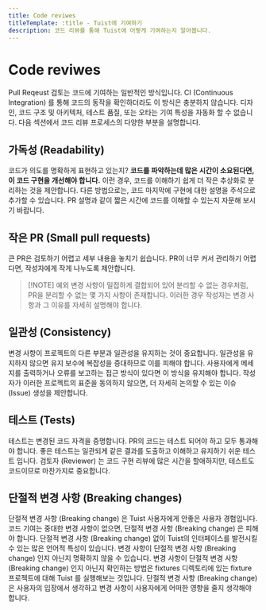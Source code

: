 ```yaml
---
title: Code reviwes
titleTemplate: :title - Tuist에 기여하기
description: 코드 리뷰를 통해 Tuist에 어떻게 기여하는지 알아봅니다.
---
```


<h1 id="code-reviews">Code reviwes</h1>

Pull Reqeust 검토는 코드에 기여하는 일반적인 방식입니다. CI (Continuous Integration) 를 통해 코드의 동작을 확인하더라도 이 방식은 충분하지 않습니다. 디자인, 코드 구조 및 아키텍처, 테스트 품질, 또는 오타는 기여 특성을 자동화 할 수 없습니다. 다음 섹션에서 코드 리뷰 프로세스의 다양한 부분을 설명합니다.

<h2 id="readability">가독성 (Readability)</h2>

코드가 의도를 명확하게 표현하고 있는지? **코드를 파악하는데 많은 시간이 소요된다면, 이 코드 구현을 개선해야 합니다.** 이런 경우, 코드를 이해하기 쉽게 더 작은 추상화로 분리하는 것을 제안합니다. 다른 방법으로는, 코드 마지막에 구현에 대한 설명을 주석으로 추가할 수 있습니다. PR 설명과 같이 짧은 시간에 코드를 이해할 수 있는지 자문해 보시기 바랍니다.

<h2 id="small-pull-requests">작은 PR (Small pull requests)</h2>

큰 PR은 검토하기 어렵고 세부 내용을 놓치기 쉽습니다. PR이 너무 커서 관리하기 어렵다면, 작성자에게 작게 나누도록 제안합니다.

> [!NOTE] 예외
> 변경 사항이 밀접하게 결합되어 있어 분리할 수 없는 경우처럼, PR을 분리할 수 없는 몇 가지 사항이 존재합니다. 이러한 경우 작성자는 변경 사항과 그 이유를 자세히 설명해야 합니다.

<h2 id="consistency">일관성 (Consistency)</h2>

변경 사항이 프로젝트의 다른 부분과 일관성을 유지하는 것이 중요합니다. 일관성을 유지하지 않으면 유지 보수에 복잡성을 증대하므로 이를 피해야 합니다. 사용자에게 메세지를 출력하거나 오류를 보고하는 접근 방식이 있다면 이 방식을 유지해야 합니다. 작성자가 이러한 프로젝트의 표준을 동의하지 않으면, 더 자세히 논의할 수 있는 이슈 (Issue) 생성을 제안합니다.

<h2 id="tests">테스트 (Tests)</h2>

테스트는 변경된 코드 자격을 증명합니다. PR의 코드는 테스트 되어야 하고 모두 통과해야 합니다. 좋은 테스트는 일관되게 같은 결과를 도출하고 이해하고 유지하기 쉬운 테스트 입니다. 검토자 (Reviewer) 는 코드 구현 리뷰에 많은 시간을 할애하지만, 테스트도 코드이므로 마찬가지로 중요합니다.

<h2 id="breaking-changes">단절적 변경 사항 (Breaking changes)</h2>

단절적 변경 사항 (Breaking change) 은 Tuist 사용자에게 안좋은 사용자 경험입니다. 코드 기여는 중대한 변경 사항이 없으면, 단절적 변경 사항 (Breaking change) 은 피해야 합니다. 단절적 변경 사항 (Breaking change) 없이 Tuist의 인터페이스를 발전시킬 수 있는 많은 언어적 특성이 있습니다. 변경 사항이 단절적 변경 사항 (Breaking change) 인지 아닌지 명확하지 않을 수 있습니다. 변경 사항이 단절적 변경 사항 (Breaking change) 인지 아닌지 확인하는 방법은  fixtures 디렉토리에 있는 fixture 프로젝트에 대해 Tuist 를 실행해보는 것입니다. 단절적 변경 사항 (Breaking change) 은 사용자의 입장에서 생각하고 변경 사항이 사용자에게 어떠한 영향을 줄지 생각해야 합니다.
